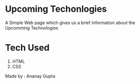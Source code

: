 # Upcoming Techonlogies

A Simple Web page which gives us a brief information about the Upcomming Technologies

# Tech Used

1. HTML
2. CSS

Made by : Ananay Gupta
